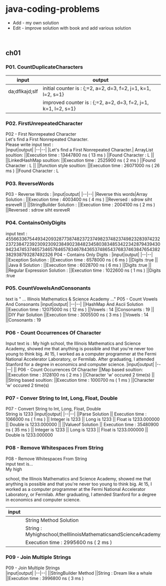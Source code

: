 # java-coding-problems
- Add - my own solution
- Edit - improve solution with book and add various solution
<br />

## ch01

### P01. CountDuplicateCharacters
|input|output|
|--|--|
|da;dflkajd;slf | initial counter is : {;=2, a=2, d=3, f=2, j=1, k=1, l=2, s=1}
||  improved counter is : {;=2, a=2, d=3, f=2, j=1, k=1, l=2, s=1}

### P02. FirstUnrepeatedCharacter

P02 - First Nonrepeated Character <br/>
Let's find a First Nonrepeated Character. <br/>
Please write input text : <br/>
|input|output|
|--|--|
|Let's find a First Nonrepeated Character.| ArrayList soultion:
||Execution time : 13447800 ns ( 13 ms )
||Found Character : L
||
||LinkedHashMap soultion:
||Execution time : 2525900 ns ( 2 ms )
||Found Character : L
||
||function style soultion:
||Execution time : 26071000 ns ( 26 ms )
||Found Character : L

### P03. ReverseWords
P03 - Reverse Words :
|input|output|
|--|--|
|Reverse this words|Array Solution :
||Execution time : 4003400 ns ( 4 ms )
||Reversed : sdrow siht esreveR
||
||StringBuilder Solution :
||Execution time : 2004100 ns ( 2 ms )
||Reversed : sdrow siht esreveR


### P04. ContainsOnlyDigits
input text :
45566336754493420932877387482372374982374823749823283974232237238472392309230923849023848234580383485342234287943943094234745374657346578465783467843653748654376837463847654382382938793287492326
P04 - Contains Only Digits :
|input|output|
|--|--|
||Exception Solution :
||Execution time : 6578000 ns ( 6 ms )
||Digits :true
||
||Java 8 Solution :
||Execution time : 6028700 ns ( 6 ms )
||Digits :true
||
||Regular Expression Solution :
||Execution time : 1022600 ns ( 1 ms )
||Digits :true

### P05. CountVowelsAndConsonants
text is " ... Illinois Mathematics & Science Academy ..."
P05 - Count Vowels And Consonants
|input|output|
|--|--|
||HashMap And Ascii Solution
||Execution time : 12075000 ns ( 12 ms )
||Vowels : 14
||Consonants : 19
||
||DIY Pair Solution
||Execution time : 3005500 ns ( 3 ms )
||Vowels : 14
||Consonants : 19

### P06 - Count Occurrences Of Character
Input text is :
My high school, the Illinois Mathematics and Science Academy, showed me that anything is possible and that you're never too young to think big. At 15, I worked as a computer programmer at the Fermi National Accelerator Laboratory, or Fermilab. After graduating, I attended Stanford for a degree in economics and computer science.
|input|output|
|--|--|
|| P06 - Count Occurrences Of Character
||Map based soultion:
||Execution time : 3128100 ns ( 2 ms )
||Character 'w' occured 2 time(s)
||
||String based soultion:
||Execution time : 1000700 ns ( 1 ms )
||Character 'w' occured 2 time(s)

### P07 - Conver String to Int, Long, Float, Double
P07 - Convert String to Int, Long, Float, Double
<br />
String is 1233
|input|output|
|--|--|
||Parse Solution
|| Execution time : 1066000 ns ( 1 ms )
|| Integer is 1233
|| Long is 1233
|| Float is 1233.000000
|| Double is 1233.000000
||
||Valueof Solution
|| Execution time : 35480900 ns ( 35 ms )
|| Integer is 1233
|| Long is 1233
|| Float is 1233.000000
|| Double is 1233.000000


### P08 - Remove Whitespaces From String
P08 - Remove Whitespaces From String
<br />
input text is...
<br />
      My high

 school,        the Illinois Mathematics and Science Academy, showed me that anything is possible and that you're never too young to think big. 
At 15, I worked as a computer programmer at the Fermi National Accelerator Laboratory, 	or Fermilab. After graduating, I attended Stanford for a degree in economics and computer science.

|input|output|
|--|--|
||String Method Solution
||String : Myhighschool,theIllinoisMathematicsandScienceAcademy,showedmethatanythingispossibleandthatyou'renevertooyoungtothinkbig.At15,IworkedasacomputerprogrammerattheFermiNationalAcceleratorLaboratory,orFermilab.Aftergraduating,IattendedStanfordforadegreeineconomicsandcomputerscience.
||Execution time : 2995600 ns ( 2 ms )

### P09 - Join Multiple Strings
P09 - Join Multiple Strings
<br />
|input|output|
|--|--|
||StringBuilder Method
||String : Dream like a whale
||Execution time : 3996800 ns ( 3 ms )
